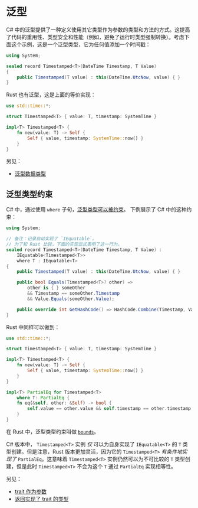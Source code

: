 # 泛型

C# 中的泛型提供了一种定义使用其它类型作为参数的类型和方法的方式。这提高了代码的重用性、类型安全和性能（例如，避免了运行时类型强制转换）。考虑下面这个示例，这是一个泛型类型，它为任何值添加一个时间戳：

```csharp
using System;

sealed record Timestamped<T>(DateTime Timestamp, T Value)
{
    public Timestamped(T value) : this(DateTime.UtcNow, value) { }
}
```

Rust 也有泛型，这是上面的等价实现：

```rust
use std::time::*;

struct Timestamped<T> { value: T, timestamp: SystemTime }

impl<T> Timestamped<T> {
    fn new(value: T) -> Self {
        Self { value, timestamp: SystemTime::now() }
    }
}
```

另见：

- [泛型数据类型]

[泛型数据类型]: https://kaisery.github.io/trpl-zh-cn/ch10-01-syntax.html

## 泛型类型约束

C# 中，通过使用 `where` 子句，[泛型类型可以被约束][type-constraints.cs]。 下例展示了 C# 中的这种约束：

```csharp
using System;

// 备注：记录自动实现了 `IEquatable`。
// 为了和 Rust 比较，下面的实现显式表明了这一行为。
sealed record Timestamped<T>(DateTime Timestamp, T Value) :
    IEquatable<Timestamped<T>>
    where T : IEquatable<T>
{
    public Timestamped(T value) : this(DateTime.UtcNow, value) { }

    public bool Equals(Timestamped<T>? other) =>
        other is { } someOther
        && Timestamp == someOther.Timestamp
        && Value.Equals(someOther.Value);

    public override int GetHashCode() => HashCode.Combine(Timestamp, Value);
}
```

Rust 中同样可以做到：

```rust
use std::time::*;

struct Timestamped<T> { value: T, timestamp: SystemTime }

impl<T> Timestamped<T> {
    fn new(value: T) -> Self {
        Self { value, timestamp: SystemTime::now() }
    }
}

impl<T> PartialEq for Timestamped<T>
    where T: PartialEq {
    fn eq(&self, other: &Self) -> bool {
        self.value == other.value && self.timestamp == other.timestamp
    }
}
```

在 Rust 中，泛型类型约束叫做 [`bounds`][bounds.rs]。

C# 版本中， `Timestamped<T>` 实例 _仅_ 可以为自身实现了 `IEquatable<T>` 的 `T` 类型创建。但是注意，Rust 版本更加灵活，因为它的 `Timestamped<T>` _有条件地实现了_ `PartialEq`。这意味着 `Timestamped<T>` 实例仍然可以为不可比较的 `T` 类型创建，但是此时 `Timestamped<T>` 不会为这个 `T` 通过 `PartialEq` 实现相等性。

另见：

- [trait 作为参数]
- [返回实现了 trait 的类型]

[type-constraints.cs]: https://learn.microsoft.com/en-us/dotnet/csharp/programming-guide/generics/constraints-on-type-parameters
[bounds.rs]: https://doc.rust-lang.org/rust-by-example/generics/bounds.html
[trait 作为参数]: https://kaisery.github.io/trpl-zh-cn/ch10-02-traits.html#trait-%E4%BD%9C%E4%B8%BA%E5%8F%82%E6%95%B0
[返回实现了 trait 的类型]: https://kaisery.github.io/trpl-zh-cn/ch10-02-traits.html#%E8%BF%94%E5%9B%9E%E5%AE%9E%E7%8E%B0%E4%BA%86-trait-%E7%9A%84%E7%B1%BB%E5%9E%8B
